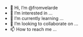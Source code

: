 - 👋 Hi, I’m @fromvelarde
- 👀 I’m interested in ...
- 🌱 I’m currently learning ...
- 💞️ I’m looking to collaborate on ...
- 📫 How to reach me ...

<!---
fromvelarde/fromvelarde is a ✨ special ✨ repository because its `README.md` (this file) appears on your GitHub profile.
You can click the Preview link to take a look at your changes.
--->
